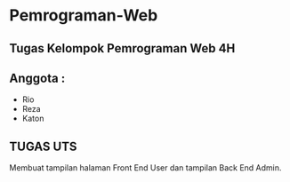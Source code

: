 # Pemrograman-Web
## Tugas Kelompok Pemrograman Web 4H

## Anggota : 
* Rio
* Reza
* Katon

## TUGAS UTS
Membuat tampilan halaman Front End User dan tampilan Back End Admin.
